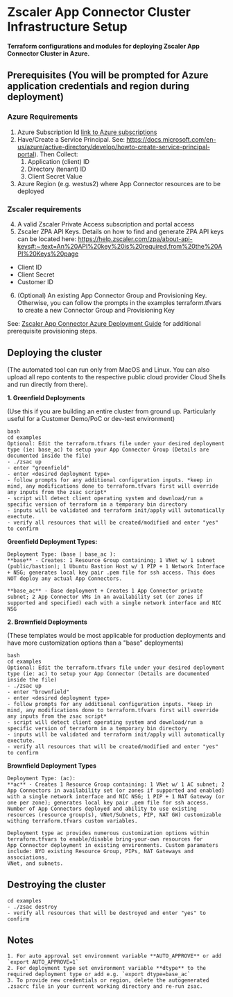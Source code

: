 # Zscaler App Connector Cluster Infrastructure Setup

**Terraform configurations and modules for deploying Zscaler App Connector Cluster in Azure.**

## Prerequisites (You will be prompted for Azure application credentials and region during deployment)

### Azure Requirements
1. Azure Subscription Id
[link to Azure subscriptions](https://portal.azure.com/#blade/Microsoft_Azure_Billing/SubscriptionsBlade)
2. Have/Create a Service Principal. See: https://docs.microsoft.com/en-us/azure/active-directory/develop/howto-create-service-principal-portal). Then Collect:
   1. Application (client) ID
   2. Directory (tenant) ID
   3. Client Secret Value
3. Azure Region (e.g. westus2) where App Connector resources are to be deployed

### Zscaler requirements
4. A valid Zscaler Private Access subscription and portal access
5. Zscaler ZPA API Keys. Details on how to find and generate ZPA API keys can be located here: https://help.zscaler.com/zpa/about-api-keys#:~:text=An%20API%20key%20is%20required,from%20the%20API%20Keys%20page
- Client ID
- Client Secret
- Customer ID
6. (Optional) An existing App Connector Group and Provisioning Key. Otherwise, you can follow the prompts in the examples terraform.tfvars to create a new Connector Group and Provisioning Key

See: [Zscaler App Connector Azure Deployment Guide](https://help.zscaler.com/zpa/connector-deployment-guide-microsoft-azure) for additional prerequisite provisioning steps.


## Deploying the cluster
(The automated tool can run only from MacOS and Linux. You can also upload all repo contents to the respective public cloud provider Cloud Shells and run directly from there).   
 
**1. Greenfield Deployments**

(Use this if you are building an entire cluster from ground up.
 Particularly useful for a Customer Demo/PoC or dev-test environment)

```
bash
cd examples
Optional: Edit the terraform.tfvars file under your desired deployment type (ie: base_ac) to setup your App Connector Group (Details are documented inside the file)
- ./zsac up
- enter "greenfield"
- enter <desired deployment type>
- follow prompts for any additional configuration inputs. *keep in mind, any modifications done to terraform.tfvars first will override any inputs from the zsac script*
- script will detect client operating system and download/run a specific version of terraform in a temporary bin directory
- inputs will be validated and terraform init/apply will automatically exectute.
- verify all resources that will be created/modified and enter "yes" to confirm
```

**Greenfield Deployment Types:**

```
Deployment Type: (base | base_ac ):
**base** - Creates: 1 Resource Group containing; 1 VNet w/ 1 subnet (public/bastion); 1 Ubuntu Bastion Host w/ 1 PIP + 1 Network Interface + NSG; generates local key pair .pem file for ssh access. This does NOT deploy any actual App Connectors.

**base_ac** - Base deployment + Creates 1 App Connector private subnet; 2 App Connector VMs in an availability set (or zones if supported and specified) each with a single network interface and NIC NSG
```


**2. Brownfield Deployments**

(These templates would be most applicable for production deployments and have more customization options than a "base" deployments)

```
bash
cd examples
Optional: Edit the terraform.tfvars file under your desired deployment type (ie: ac) to setup your App Connector (Details are documented inside the file)
- ./zsac up
- enter "brownfield"
- enter <desired deployment type>
- follow prompts for any additional configuration inputs. *keep in mind, any modifications done to terraform.tfvars first will override any inputs from the zsac script*
- script will detect client operating system and download/run a specific version of terraform in a temporary bin directory
- inputs will be validated and terraform init/apply will automatically exectute.
- verify all resources that will be created/modified and enter "yes" to confirm
```

**Brownfield Deployment Types**

```
Deployment Type: (ac):
**ac** - Creates 1 Resource Group containing: 1 VNet w/ 1 AC subnet; 2 App Connectors in availability set (or zones if supported and enabled) with a single network interface and NIC NSG; 1 PIP + 1 NAT Gateway (or one per zone); generates local key pair .pem file for ssh access. Number of App Connectors deployed and ability to use existing resources (resource group(s), VNet/Subnets, PIP, NAT GW) customizable withing terraform.tfvars custom variables.

Deployment type ac provides numerous customization options within terraform.tfvars to enable/disable bring-your-own resources for
App Connector deployment in existing environments. Custom paramaters include: BYO existing Resource Group, PIPs, NAT Gateways and associations,
VNet, and subnets.
```

## Destroying the cluster
```
cd examples
- ./zsac destroy
- verify all resources that will be destroyed and enter "yes" to confirm
```

## Notes
```
1. For auto approval set environment variable **AUTO_APPROVE** or add `export AUTO_APPROVE=1`
2. For deployment type set environment variable **dtype** to the required deployment type or add e.g. `export dtype=base_ac`
3. To provide new credentials or region, delete the autogenerated .zsacrc file in your current working directory and re-run zsac.
```
